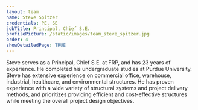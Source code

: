 ```yaml
---
layout: team
name: Steve Spitzer
credentials: PE, SE
jobTitle: Principal, Chief S.E.
profilePicture: /static/images/team_steve_spitzer.jpg
order: 4
showDetailedPage: TRUE
---
```

Steve serves as a Principal, Chief S.E. at FRP, and has 23 years of experience.  He completed his undergraduate studies at Purdue University.  Steve has extensive experience on commercial office, warehouse, industrial, healthcare, and environmental structures.  He has proven experience with a wide variety of structural systems and project delivery methods, and prioritizes providing efficient and cost-effective structures while meeting the overall project design objectives.
